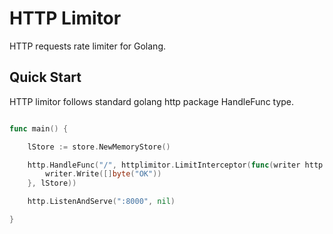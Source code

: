 # HTTP Limitor

HTTP requests rate limiter for Golang.

## Quick Start

HTTP limitor follows standard golang http package HandleFunc type.

```go

func main() {

    lStore := store.NewMemoryStore()

    http.HandleFunc("/", httplimitor.LimitInterceptor(func(writer http.ResponseWriter, request *http.Request) {
        writer.Write([]byte("OK"))
    }, lStore))

    http.ListenAndServe(":8000", nil)                          

}

```

